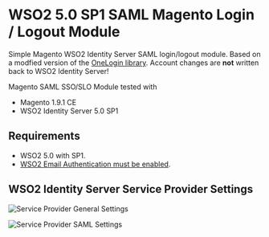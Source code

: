 # WSO2 5.0 SP1 SAML Magento Login / Logout Module

Simple Magento WSO2 Identity Server SAML login/logout module. Based on a modfied version of the [OneLogin library](https://github.com/onelogin/php-saml).
Account changes are **not** written back to WSO2 Identity Server!

Magento SAML SSO/SLO Module tested with
- Magento 1.9.1 CE
- WSO2 Identity Server 5.0 SP1

## Requirements
- WSO2 5.0 with SP1.
- [WSO2 Email Authentication must be enabled](https://docs.wso2.com/display/IS500/Email+Authentication).

## WSO2 Identity Server Service Provider Settings
![Service Provider General Settings](https://raw.githubusercontent.com/hukmedia/Magento-WSO2-SAML/master/doc/WSO2_SP_Settings_General.png)

![Service Provider SAML Settings](https://raw.githubusercontent.com/hukmedia/Magento-WSO2-SAML/master/doc/WSO2_SP_Settings_SAML.png)
